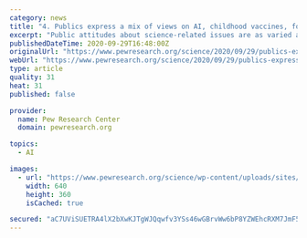 ```yaml
---
category: news
title: "4. Publics express a mix of views on AI, childhood vaccines, food and space issues"
excerpt: "Public attitudes about science-related issues are as varied as the science itself. People’s views about the effect of their government’s space program on"
publishedDateTime: 2020-09-29T16:48:00Z
originalUrl: "https://www.pewresearch.org/science/2020/09/29/publics-express-a-mix-of-views-on-ai-childhood-vaccines-food-and-space-issues/"
webUrl: "https://www.pewresearch.org/science/2020/09/29/publics-express-a-mix-of-views-on-ai-childhood-vaccines-food-and-space-issues/"
type: article
quality: 31
heat: 31
published: false

provider:
  name: Pew Research Center
  domain: pewresearch.org

topics:
  - AI

images:
  - url: "https://www.pewresearch.org/science/wp-content/uploads/sites/16/2020/09/PS_20.09.24_InternationalScience_featured.jpg?w=640"
    width: 640
    height: 360
    isCached: true

secured: "aC7UViSUETRA4lX2bXwKJTgWJQqwfv3YSs46wGBrvWw6bP8YZWEhcRXM7JmF56D/g6b1iT7laugq1I2BtG8tUpeo1IHb6IExcP4c/qk9CT0m97MADUTqKxyH8x+j5xoPxcz015f6jArUBd9ysQtX/ewQ8Al+bVfb/FKOwSnR7QfCC08v2cJ6vUAua+7g6vKr+PjTDTlMULXjkQ9nQT0JKx19FhtDYZAA5UMo09aAcP7BEbuoKdKn4H3BOlbk0Ym+pImi77LjGSikdP8NCrdvjSqhkop05Fq+UbHpYjaw6DU0egKfwAVRlVeIGxWJT/lMOkDI+ivSimXRxo8zC7/3sz0EcveAibqEiR+vzsXTBpU=;fzSSTcIBww0v73nEQ8BzQA=="
---
```



